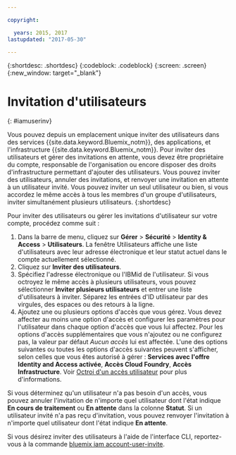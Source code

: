 ```yaml
---

copyright:

  years: 2015, 2017
lastupdated: "2017-05-30"

---
```


{:shortdesc: .shortdesc}
{:codeblock: .codeblock}
{:screen: .screen}
{:new_window: target="_blank"}

# Invitation d'utilisateurs
{: #iamuserinv}

Vous pouvez depuis un emplacement unique inviter des utilisateurs dans des services {{site.data.keyword.Bluemix_notm}}, des applications, et l'infrastructure {{site.data.keyword.Bluemix_notm}}. Pour inviter des utilisateurs et gérer des invitations en attente, vous devez être propriétaire du compte, responsable de l'organisation ou encore disposer des droits d'infrastructure permettant d'ajouter des utilisateurs. Vous pouvez inviter des utilisateurs, annuler des invitations, et renvoyer une invitation en attente à un utilisateur invité. Vous pouvez inviter un seul utilisateur ou bien, si vous accordez le même accès à tous les membres d'un groupe d'utilisateurs, inviter simultanément plusieurs utilisateurs.
{:shortdesc}

Pour inviter des utilisateurs ou gérer les invitations d'utilisateur sur votre compte, procédez comme suit :

1. Dans la barre de menu, cliquez sur **Gérer** &gt; **Sécurité** &gt; **Identity & Access** &gt; **Utilisateurs**. La fenêtre Utilisateurs affiche une liste d'utilisateurs avec leur adresse électronique et leur statut actuel dans le compte actuellement sélectionné.  
2. Cliquez sur **Inviter des utilisateurs**. 
3. Spécifiez l'adresse électronique ou l'IBMid de l'utilisateur. Si vous octroyez le même accès à plusieurs utilisateurs, vous pouvez sélectionner **Inviter plusieurs utilisateurs** et entrer une liste d'utilisateurs à inviter. Séparez les entrées d'ID utilisateur par des virgules, des espaces ou des retours à la ligne.
4. Ajoutez une ou plusieurs options d'accès que vous gérez. Vous devez affecter au moins une option d'accès et configurer les paramètres pour l'utilisateur dans chaque option d'accès que vous lui affectez. Pour les options d'accès supplémentaires que vous n'ajoutez ou ne configurez pas, la valeur par défaut *Aucun accès* lui est affectée. L'une des options suivantes ou toutes les options d'accès suivantes peuvent s'afficher, selon celles que vous êtes autorisé à gérer : **Services avec l'offre Identity and Access activée**, **Accès Cloud Foundry**, **Accès Infrastructure**. Voir [Octroi d'un accès utilisateur](/docs/iam/assignaccess.html) pour plus d'informations.

Si vous déterminez qu'un utilisateur n'a pas besoin d'un accès, vous pouvez annuler l'invitation de n'importe quel utilisateur dont l'état indique **En cours de traitement** ou **En attente** dans la colonne **Statut**. Si un utilisateur invité n'a pas reçu d'invitation, vous pouvez renvoyer l'invitation à n'importe quel utilisateur dont l'état indique **En attente**.

Si vous désirez inviter des utilisateurs à l'aide de l'interface CLI, reportez-vous à la commande [bluemix iam account-user-invite](https://console.stage1.bluemix.net/docs/cli/reference/bluemix_cli/bx_cli.html#bluemix_iam_account_user_invite).
